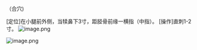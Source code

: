 （合穴)

[定位]在小腿前外侧，当犊鼻下3寸，距胫骨前缘一横指（中指）。
[操作]直刺1-2寸。
![image.png](https://picgo18719498306.oss-cn-guangzhou.aliyuncs.com/20250423165652759.png)

![image.png](https://picgo18719498306.oss-cn-guangzhou.aliyuncs.com/20250423165658508.png)
